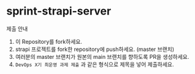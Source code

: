 # sprint-strapi-server

제출 안내
1. 이 Repository를 fork하세요.
2. strapi 프로젝트를 fork한 repository에 push하세요. (master 브랜치)
3. 여러분의 master 브랜치가 원본의 main 브랜치를 향하도록 PR을 생성하세요.
4. `DevOps X기 최운영 과제 제출` 과 같은 형식으로 제목을 넣어 제출하세요.

